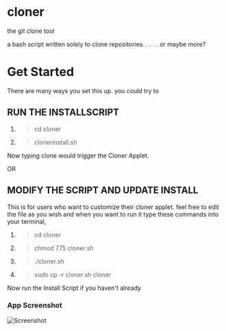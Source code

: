 # cloner

the git clone tool

a bash script written solely to clone repositories.
.
.
.
.
or maybe more?

Get Started
===========
There are many ways you set this up.
you could try to 

RUN THE INSTALLSCRIPT
-------------------------------
1. > cd cloner
2. > clonerinstall.sh

Now typing clone would trigger the Cloner Applet.

OR

MODIFY THE SCRIPT AND UPDATE INSTALL
------------------------------------
This is for users who want to customize their cloner applet.
feel free to edit the file as you wish and when you want to run it
type these commands into your terminal,

1. > cd cloner
2. > chmod 775 cloner.sh
3. > ./cloner.sh
4. > sudo cp -r cloner.sh cloner

Now run the Install Script if you haven't already



### App Screenshot
![Screenshot](https://user-images.githubusercontent.com/32483252/57973194-b0e62580-79c2-11e9-9f18-2f9f3dcefa32.png)
